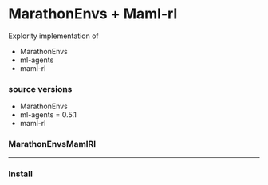 # MarathonEnvs + Maml-rl

Explority implementation of 
* MarathonEnvs
* ml-agents
* maml-rl


### source versions
* MarathonEnvs
* ml-agents = 0.5.1
* maml-rl

### MarathonEnvsMamlRl
-----
### Install
